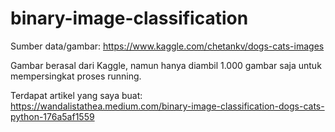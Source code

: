 # binary-image-classification
Sumber data/gambar: https://www.kaggle.com/chetankv/dogs-cats-images

Gambar berasal dari Kaggle, namun hanya diambil 1.000 gambar saja untuk mempersingkat proses running.

Terdapat artikel yang saya buat: https://wandalistathea.medium.com/binary-image-classification-dogs-cats-python-176a5af1559
